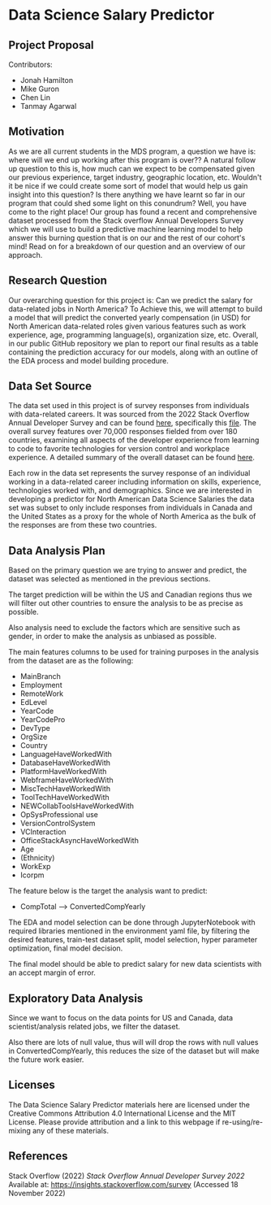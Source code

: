 # Data Science Salary Predictor 

## Project Proposal

Contributors:
  - Jonah Hamilton
  - Mike Guron
  - Chen Lin
  - Tanmay Agarwal

## Motivation

As we are all current students in the MDS program, a question we have is: where will we end up working after this program is over?? A natural follow up question to this is, how much can we expect to be compensated given our previous experience, target industry, geographic location, etc. Wouldn't it be nice if we could create some sort of model that would help us gain insight into this question? Is there anything we have learnt so far in our program that could shed some light on this conundrum? Well, you have come to the right place! Our group has found a recent and comprehensive dataset processed from the Stack overflow Annual Developers Survey which we will use to build a predictive machine learning model to help answer this burning question that is on our and the rest of our cohort's mind! Read on for a breakdown of our question and an overview of our approach. 

## Research Question

Our overarching question for this project is: Can we predict the salary for data-related jobs in North America? To Achieve this, we will attempt to build a model that will predict the converted yearly compensation (in USD) for North American data-related roles given various features such as work experience, age, programming language(s), organization size, etc. Overall, in our public GitHub repository we plan to report our final results as a table containing the prediction accuracy for our models, along with an outline of the EDA process and model building procedure. 

## Data Set Source

The data set used in this project is of survey responses from individuals with data-related careers.  It was sourced from the 2022 Stack Overflow Annual Developer Survey and can be found [here](https://insights.stackoverflow.com/survey), specifically this [file](https://info.stackoverflowsolutions.com/rs/719-EMH-566/images/stack-overflow-developer-survey-2022.zip).  The overall survey features over 70,000 responses fielded from over 180 countries, examining all aspects of the developer experience from learning to code to favorite technologies for version control and workplace experience.  A detailed summary of the overall dataset can be found [here](https://survey.stackoverflow.co/2022/). 

Each row in the data set represents the survey response of an individual working in a data-related career including information on skills, experience, technologies worked with, and demographics.  Since we are interested in developing a predictor for North American Data Science Salaries the data set was subset to only include responses from individuals in Canada and the United States as a proxy for the whole of North America as the bulk of the responses are from these two countries.  

## Data Analysis Plan
Based on the primary question we are trying to answer and predict, the dataset was selected as mentioned in the previous sections.

The target prediction will be within the US and Canadian regions thus we will filter out other countries to ensure the analysis to be as precise as possible.

Also analysis need to exclude the factors which are sensitive such as gender, in order to make the analysis as unbiased as possible.

The main features columns to be used for training purposes in the analysis from the dataset are as the following:
- MainBranch
- Employment
- RemoteWork
- EdLevel
- YearCode
- YearCodePro
- DevType
- OrgSize
- Country
- LanguageHaveWorkedWith
- DatabaseHaveWorkedWith
- PlatformHaveWorkedWith
- WebframeHaveWorkedWith
- MiscTechHaveWorkedWith
- ToolTechHaveWorkedWith
- NEWCollabToolsHaveWorkedWith
- OpSysProfessional use
- VersionControlSystem
- VCInteraction
- OfficeStackAsyncHaveWorkedWith
- Age
- (Ethnicity)
- WorkExp
- Icorpm

The feature below is the target the analysis want to predict:
- CompTotal --> ConvertedCompYearly

The EDA and model selection can be done through JupyterNotebook with required libraries mentioned in the environment yaml file, by filtering the desired features, train-test dataset split, model selection, hyper parameter optimization, final model decision.

The final model should be able to predict salary for new data scientists with an accept margin of error.

## Exploratory Data Analysis
Since we want to focus on the data points for US and Canada, data scientist/analysis related jobs, we filter the dataset.

Also there are lots of null value, thus will will drop the rows with null values in ConvertedCompYearly, this reduces the size of the dataset but will make the future work easier.

## Licenses

The Data Science Salary Predictor materials here are licensed under the Creative Commons Attribution 4.0 International License and the MIT License.  Please provide attribution and a link to this webpage if re-using/re-mixing any of these materials.

## References

Stack Overflow (2022) *Stack Overflow Annual Developer Survey 2022* Available at: https://insights.stackoverflow.com/survey (Accessed 18 November 2022)